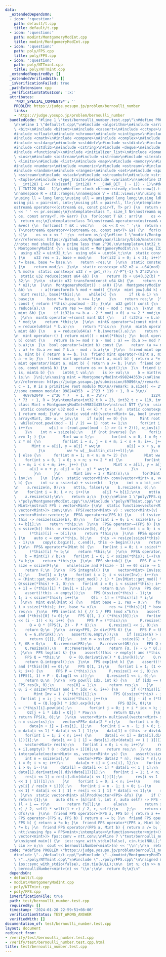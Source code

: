 ```yaml
---
data:
  _extendedDependsOn:
  - icon: ':question:'
    path: default/t.cpp
    title: default/t.cpp
  - icon: ':question:'
    path: modint/MontgomeryModInt.cpp
    title: modint/MontgomeryModInt.cpp
  - icon: ':question:'
    path: poly/FPS.cpp
    title: poly/FPS.cpp
  - icon: ':question:'
    path: poly/NTTmint.cpp
    title: poly/NTTmint.cpp
  _extendedRequiredBy: []
  _extendedVerifiedWith: []
  _isVerificationFailed: true
  _pathExtension: cpp
  _verificationStatusIcon: ':x:'
  attributes:
    '*NOT_SPECIAL_COMMENTS*': ''
    PROBLEM: https://judge.yosupo.jp/problem/bernoulli_number
    links:
    - https://judge.yosupo.jp/problem/bernoulli_number
  bundledCode: "#line 1 \"test/bernoulli_number.test.cpp\"\n#define PROBLEM \"https://judge.yosupo.jp/problem/bernoulli_number\"\
    \n\n#line 1 \"default/t.cpp\"\n#include <algorithm>\n#include <array>\n#include\
    \ <bit>\n#include <bitset>\n#include <cassert>\n#include <cctype>\n#include <cfenv>\n\
    #include <cfloat>\n#include <chrono>\n#include <cinttypes>\n#include <climits>\n\
    #include <cmath>\n#include <compare>\n#include <complex>\n#include <concepts>\n\
    #include <cstdarg>\n#include <cstddef>\n#include <cstdint>\n#include <cstdio>\n\
    #include <cstdlib>\n#include <cstring>\n#include <deque>\n#include <fstream>\n\
    #include <functional>\n#include <initializer_list>\n#include <iomanip>\n#include\
    \ <ios>\n#include <iostream>\n#include <istream>\n#include <iterator>\n#include\
    \ <limits>\n#include <list>\n#include <map>\n#include <memory>\n#include <new>\n\
    #include <numbers>\n#include <numeric>\n#include <ostream>\n#include <queue>\n\
    #include <random>\n#include <ranges>\n#include <set>\n#include <span>\n#include\
    \ <sstream>\n#include <stack>\n#include <streambuf>\n#include <string>\n#include\
    \ <tuple>\n#include <type_traits>\n#include <variant>\n\n#define INT128_MAX (__int128)(((unsigned\
    \ __int128) 1 << ((sizeof(__int128) * __CHAR_BIT__) - 1)) - 1)\n#define INT128_MIN\
    \ (-INT128_MAX - 1)\n\n#define clock chrono::steady_clock::now().time_since_epoch().count()\n\
    \nnamespace R = std::ranges;\nnamespace V = std::views;\n\nusing namespace std;\n\
    \nusing ll = long long;\nusing ull = unsigned long long;\nusing ldb = long double;\n\
    using pii = pair<int, int>;\nusing pll = pair<ll, ll>;\n\ntemplate<class T>\n\
    ostream& operator<<(ostream& os, const pair<T, T> pr) {\n  return os << pr.first\
    \ << ' ' << pr.second;\n}\ntemplate<class T, size_t N>\nostream& operator<<(ostream&\
    \ os, const array<T, N> &arr) {\n  for(const T &X : arr)\n    os << X << ' ';\n\
    \  return os;\n}\ntemplate<class T>\nostream& operator<<(ostream& os, const vector<T>\
    \ &vec) {\n  for(const T &X : vec)\n    os << X << ' ';\n  return os;\n}\ntemplate<class\
    \ T>\nostream& operator<<(ostream& os, const set<T> &s) {\n  for(const T &x :\
    \ s)\n    os << x << ' ';\n  return os;\n}\n#line 1 \"modint/MontgomeryModInt.cpp\"\
    \n//reference: https://github.com/NyaanNyaan/library/blob/master/modint/montgomery-modint.hpp#L10\n\
    //note: mod should be a prime less than 2^30.\n\ntemplate<uint32_t mod>\nstruct\
    \ MontgomeryModInt {\n  using mint = MontgomeryModInt;\n  using i32 = int32_t;\n\
    \  using u32 = uint32_t;\n  using u64 = uint64_t;\n\n  static constexpr u32 get_r()\
    \ {\n    u32 res = 1, base = mod;\n    for(i32 i = 0; i < 31; i++)\n      res\
    \ *= base, base *= base;\n    return -res;\n  }\n\n  static constexpr u32 get_mod()\
    \ {\n    return mod;\n  }\n\n  static constexpr u32 n2 = -u64(mod) % mod; //2^64\
    \ % mod\n  static constexpr u32 r = get_r(); //-P^{-1} % 2^32\n\n  u32 a;\n\n\
    \  static u32 reduce(const u64 &b) {\n    return (b + u64(u32(b) * r) * mod) >>\
    \ 32;\n  }\n\n  static u32 transform(const u64 &b) {\n    return reduce(u64(b)\
    \ * n2);\n  }\n\n  MontgomeryModInt() : a(0) {}\n  MontgomeryModInt(const int64_t\
    \ &b) \n    : a(transform(b % mod + mod)) {}\n\n  mint pow(u64 k) const {\n  \
    \  mint res(1), base(*this);\n    while(k) {\n      if (k & 1) \n        res *=\
    \ base;\n      base *= base, k >>= 1;\n    }\n    return res;\n  }\n\n  mint inverse()\
    \ const { return (*this).pow(mod - 2); }\n\n  u32 get() const {\n    u32 res =\
    \ reduce(a);\n    return res >= mod ? res - mod : res;\n  }\n\n  mint& operator+=(const\
    \ mint &b) {\n    if (i32(a += b.a - 2 * mod) < 0) a += 2 * mod;\n    return *this;\n\
    \  }\n\n  mint& operator-=(const mint &b) {\n    if (i32(a -= b.a) < 0) a += 2\
    \ * mod;\n    return *this;\n  }\n\n  mint& operator*=(const mint &b) {\n    a\
    \ = reduce(u64(a) * b.a);\n    return *this;\n  }\n\n  mint& operator/=(const\
    \ mint &b) {\n    a = reduce(u64(a) * b.inverse().a);\n    return *this;\n  }\n\
    \n  mint operator-() { return mint() - mint(*this); }\n  bool operator==(mint\
    \ b) const {\n    return (a >= mod ? a - mod : a) == (b.a >= mod ? b.a - mod :\
    \ b.a);\n  }\n  bool operator!=(mint b) const {\n    return (a >= mod ? a - mod\
    \ : a) != (b.a >= mod ? b.a - mod : b.a);\n  }\n\n  friend mint operator+(mint\
    \ a, mint b) { return a += b; }\n  friend mint operator-(mint a, mint b) { return\
    \ a -= b; }\n  friend mint operator*(mint a, mint b) { return a *= b; }\n  friend\
    \ mint operator/(mint a, mint b) { return a /= b; }\n\n  friend ostream& operator<<(ostream&\
    \ os, const mint& b) {\n    return os << b.get();\n  }\n  friend istream& operator>>(istream&\
    \ is, mint& b) {\n    int64_t val;\n    is >> val;\n    b = mint(val);\n    return\
    \ is;\n  }\n};\n\nusing mint = MontgomeryModInt<998244353>;\n#line 1 \"poly/NTTmint.cpp\"\
    \n//reference: https://judge.yosupo.jp/submission/69896\n//remark: MOD = 2^K *\
    \ C + 1, R is a primitive root modulo MOD\n//remark: a.size() <= 2^K must be satisfied\n\
    //some common modulo: 998244353  = 2^23 * 119 + 1, R = 3\n//                 \
    \   469762049  = 2^26 * 7   + 1, R = 3\n//                    1224736769 = 2^24\
    \ * 73  + 1, R = 3\n\ntemplate<int32_t k = 23, int32_t c = 119, int32_t r = 3,\
    \ class Mint = MontgomeryModInt<998244353>>\nstruct NTT {\n\n  using u32 = uint32_t;\n\
    \  static constexpr u32 mod = (1 << k) * c + 1;\n  static constexpr u32 get_mod()\
    \ { return mod; }\n\n  static void ntt(vector<Mint> &a, bool inverse) {\n    static\
    \ array<Mint, 30> w, w_inv;\n    if (w[0] == 0) {\n      Mint root = 2;\n    \
    \  while(root.pow((mod - 1) / 2) == 1) root += 1;\n      for(int i = 0; i < 30;\
    \ i++)\n        w[i] = -(root.pow((mod - 1) >> (i + 2))), w_inv[i] = 1 / w[i];\n\
    \    }\n    int n = ssize(a);\n    if (not inverse) {\n      for(int m = n; m\
    \ >>= 1; ) {\n        Mint ww = 1;\n        for(int s = 0, l = 0; s < n; s +=\
    \ 2 * m) {\n          for(int i = s, j = s + m; i < s + m; i++, j++) {\n     \
    \       Mint x = a[i], y = a[j] * ww;\n            a[i] = x + y, a[j] = x - y;\n\
    \          }\n          ww *= w[__builtin_ctz(++l)];\n        }\n      }\n   \
    \ } else {\n      for(int m = 1; m < n; m *= 2) {\n        Mint ww = 1;\n    \
    \    for(int s = 0, l = 0; s < n; s += 2 * m) {\n          for(int i = s, j =\
    \ s + m; i < s + m; i++, j++) {\n            Mint x = a[i], y = a[j];\n      \
    \      a[i] = x + y, a[j] = (x - y) * ww;\n          }\n          ww *= w_inv[__builtin_ctz(++l)];\n\
    \        }\n      }\n      Mint inv = 1 / Mint(n);\n      for(Mint &x : a) x *=\
    \ inv;\n    }\n  }\n\n  static vector<Mint> conv(vector<Mint> a, vector<Mint>\
    \ b) {\n    int sz = ssize(a) + ssize(b) - 1;\n    int n = bit_ceil((u32)sz);\n\
    \n    a.resize(n, 0);\n    ntt(a, false);\n    b.resize(n, 0);\n    ntt(b, false);\n\
    \n    for(int i = 0; i < n; i++)\n      a[i] *= b[i];\n\n    ntt(a, true);\n\n\
    \    a.resize(sz);\n\n    return a;\n  }\n};\n#line 1 \"poly/FPS.cpp\"\n//#include\
    \ \"poly/MontgomeryModInt.cpp\"\n//#include \"poly/NTTmint.cpp\"\n\ntemplate<class\
    \ Mint>\nstruct FPS : vector<Mint> {\n\n  static function<vector<Mint>(vector<Mint>,\
    \ vector<Mint>)> conv;\n\n  FPS(vector<Mint> v) : vector<Mint>(v) {}\n\n  using\
    \ vector<Mint>::vector;\n  FPS& operator+=(FPS b) {\n    if (ssize(*this) < ssize(b))\
    \ this -> resize(ssize(b), 0);\n    for(int i = 0; i < ssize(b); i++)\n      (*this)[i]\
    \ += b[i];\n    return *this;\n  }\n\n  FPS& operator-=(FPS b) {\n    if (ssize(*this)\
    \ < ssize(b)) this -> resize(ssize(b), 0);\n    for(int i = 0; i < ssize(b); i++)\n\
    \      (*this)[i] -= b[i];\n    return *this;\n  }\n\n  FPS& operator*=(FPS b)\
    \ {\n    auto c = conv(*this, b);\n    this -> resize(ssize(*this) + ssize(b)\
    \ - 1);\n    copy(c.begin(), c.end(), this -> begin());\n    return *this;\n \
    \ }\n\n  FPS& operator*=(Mint b) {\n    for(int i = 0; i < ssize(*this); i++)\n\
    \      (*this)[i] *= b;\n    return *this;\n  }\n\n  FPS& operator/=(Mint b) {\n\
    \    b = Mint(1) / b;\n    for(int i = 0; i < ssize(*this); i++)\n      (*this)[i]\
    \ *= b;\n    return *this;\n  }\n\n  FPS shrink() {\n    FPS F = *this;\n    int\
    \ size = ssize(F);\n    while(size and F[size - 1] == 0) size -= 1;\n    F.resize(size);\n\
    \    return F;\n  }\n\n  FPS integral() {\n    vector<Mint> Inv(ssize(*this) +\
    \ 1);\n    Inv[1] = 1;\n    for(int i = 2; i < ssize(Inv); i++)\n      Inv[i]\
    \ = (Mint::get_mod() - Mint::get_mod() / i) * Inv[Mint::get_mod() % i];\n    FPS\
    \ Q(ssize(*this) + 1, 0);\n    for(int i = 0; i < ssize(*this); i++)\n      Q[i\
    \ + 1] = (*this)[i] * Inv[i + 1];\n    return Q;\n  }\n\n  FPS derivative() {\n\
    \    assert(!this -> empty());\n    FPS Q(ssize(*this) - 1);\n    for(int i =\
    \ 1; i < ssize(*this); i++)\n      Q[i - 1] = (*this)[i] * i;\n    return Q;\n\
    \  }\n\n  Mint eval(Mint x) {\n    Mint base = 1, res = 0;\n    for(int i = 0;\
    \ i < ssize(*this); i++, base *= x)\n      res += (*this)[i] * base;\n    return\
    \ res;\n  }\n\n  FPS inv(int k) { // 1 / FPS (mod x^k)\n    assert(!this -> empty()\
    \ and (*this)[0] != 0);\n    FPS Q(1, 1 / (*this)[0]);\n    for(int i = 1; (1\
    \ << (i - 1)) < k; i++) {\n      FPS P = (*this);\n      P.resize(1 << i, 0);\n\
    \      Q = Q * (FPS(1, 2) - P * Q);\n      Q.resize(1 << i, 0);\n    }\n    Q.resize(k);\n\
    \    return Q;\n  }\n\n  array<FPS, 2> div(FPS G) {\n    FPS F = this -> shrink();\n\
    \    G = G.shrink();\n    assert(!G.empty());\n    if (ssize(G) > ssize(F))\n\
    \      return {{{}, F}};\n    int n = ssize(F) - ssize(G) + 1;\n    auto FR =\
    \ F, GR = G;\n    R::reverse(FR);\n    R::reverse(GR);\n    FPS Q = FR * GR.inv(n);\n\
    \    Q.resize(n);\n    R::reverse(Q);\n    return {Q, (F - G * Q).shrink()};\n\
    \  }\n\n  FPS log(int k) {\n    assert(!this -> empty() and (*this)[0] == 1);\n\
    \    FPS Q = *this;\n    Q = (Q.derivative() * Q.inv(k));\n    Q.resize(k - 1);\n\
    \    return Q.integral();\n  }\n\n  FPS exp(int k) {\n    assert(!this -> empty()\
    \ and (*this)[0] == 0);\n    FPS Q(1, 1);\n    for(int i = 1; (1 << (i - 1)) <\
    \ k; i++) {\n      FPS P = (*this);\n      P.resize(1 << i, 0);\n      Q = Q *\
    \ (FPS(1, 1) + P - Q.log(1 << i));\n      Q.resize(1 << i, 0);\n    }\n    Q.resize(k);\n\
    \    return Q;\n  }\n\n  FPS pow(ll idx, int k) {\n    if (idx == 0) {\n     \
    \ FPS res(k, 0);\n      res[0] = 1;\n      return res;\n    }\n    for(int i =\
    \ 0; i < ssize(*this) and i * idx < k; i++) {\n      if ((*this)[i] != 0) {\n\
    \        Mint Inv = 1 / (*this)[i];\n        FPS Q(ssize(*this) - i);\n      \
    \  for(int j = i; j < ssize(*this); j++)\n          Q[j - i] = (*this)[j] * Inv;\n\
    \        Q = (Q.log(k) * idx).exp(k);\n        FPS Q2(k, 0);\n        Mint Pow\
    \ = (*this)[i].pow(idx);\n        for(int j = 0; j + i * idx < k; j++)\n     \
    \     Q2[j + i * idx] = Q[j] * Pow;\n        return Q2;\n      }\n    } \n   \
    \ return FPS(k, 0);\n  }\n\n  vector<Mint> multieval(vector<Mint> xs) {\n    int\
    \ n = ssize(xs);\n    vector<FPS> data(2 * n);\n    for(int i = 0; i < n; i++)\n\
    \      data[n + i] = {-xs[i], 1};\n    for(int i = n - 1; i > 0; i--)\n      data[i]\
    \ = data[i << 1] * data[i << 1 | 1];\n    data[1] = (this -> div(data[1]))[1];\n\
    \    for(int i = 1; i < n; i++) {\n      data[i << 1] = data[i].div(data[i <<\
    \ 1])[1];\n      data[i << 1 | 1] = data[i].div(data[i << 1 | 1])[1];\n    }\n\
    \    vector<Mint> res(n);\n    for(int i = 0; i < n; i++)\n      res[i] = data[n\
    \ + i].empty() ? 0 : data[n + i][0];\n    return res;\n  }\n\n  static vector<Mint>\
    \ interpolate(vector<Mint> xs, vector<Mint> ys) {\n    assert(ssize(xs) == ssize(ys));\n\
    \    int n = ssize(xs);\n    vector<FPS> data(2 * n), res(2 * n);\n    for(int\
    \ i = 0; i < n; i++)\n      data[n + i] = {-xs[i], 1};\n    for(int i = n - 1;\
    \ i > 0; i--)\n      data[i] = data[i << 1] * data[i << 1 | 1];\n    res[1] =\
    \ data[1].derivative().div(data[1])[1];\n    for(int i = 1; i < n; i++) {\n  \
    \    res[i << 1] = res[i].div(data[i << 1])[1];\n      res[i << 1 | 1] = res[i].div(data[i\
    \ << 1 | 1])[1];\n    }\n    for(int i = 0; i < n; i++)\n      res[n + i][0] =\
    \ ys[i] / res[n + i][0];\n    for(int i = n - 1; i > 0; i--)\n      res[i] = res[i\
    \ << 1] * data[i << 1 | 1] + res[i << 1 | 1] * data[i << 1];\n    return res[1];\n\
    \  }\n\n  static vector<Mint> allProd(vector<FPS> &fs) {\n    if (fs.empty())\
    \ return {1};\n    auto dfs = [&](int l, int r, auto self) -> FPS {\n      if\
    \ (l + 1 == r)\n        return fs[l];\n      else\n        return self(l, (l +\
    \ r) / 2, self) * self((l + r) / 2, r, self);\n    };\n    return dfs(0, ssize(fs),\
    \ dfs);\n  }\n\n  friend FPS operator+(FPS a, FPS b) { return a += b; }\n  friend\
    \ FPS operator-(FPS a, FPS b) { return a -= b; }\n  friend FPS operator*(FPS a,\
    \ FPS b) { return a *= b; }\n  friend FPS operator*(FPS a, Mint b) { return a\
    \ *= b; }\n  friend FPS operator/(FPS a, Mint b) { return a /= b; }\n};\n\nNTT\
    \ ntt;\nusing fps = FPS<mint>;\ntemplate<>\nfunction<vector<mint>(vector<mint>,\
    \ vector<mint>)> fps::conv = ntt.conv;\n#line 7 \"test/bernoulli_number.test.cpp\"\
    \n\nsigned main() {\n  ios::sync_with_stdio(false), cin.tie(NULL);\n\n  int n;\
    \ cin >> n;\n  cout << bernoulliNumber<mint>(n) << '\\n';\n\n  return 0;\n}\n"
  code: "#define PROBLEM \"https://judge.yosupo.jp/problem/bernoulli_number\"\n\n\
    #include \"../default/t.cpp\"\n#include \"../modint/MontgomeryModInt.cpp\"\n#include\
    \ \"../poly/NTTmint.cpp\"\n#include \"../poly/FPS.cpp\"\n\nsigned main() {\n \
    \ ios::sync_with_stdio(false), cin.tie(NULL);\n\n  int n; cin >> n;\n  cout <<\
    \ bernoulliNumber<mint>(n) << '\\n';\n\n  return 0;\n}\n"
  dependsOn:
  - default/t.cpp
  - modint/MontgomeryModInt.cpp
  - poly/NTTmint.cpp
  - poly/FPS.cpp
  isVerificationFile: true
  path: test/bernoulli_number.test.cpp
  requiredBy: []
  timestamp: '2024-01-28 22:59:51+08:00'
  verificationStatus: TEST_WRONG_ANSWER
  verifiedWith: []
documentation_of: test/bernoulli_number.test.cpp
layout: document
redirect_from:
- /verify/test/bernoulli_number.test.cpp
- /verify/test/bernoulli_number.test.cpp.html
title: test/bernoulli_number.test.cpp
---
```

